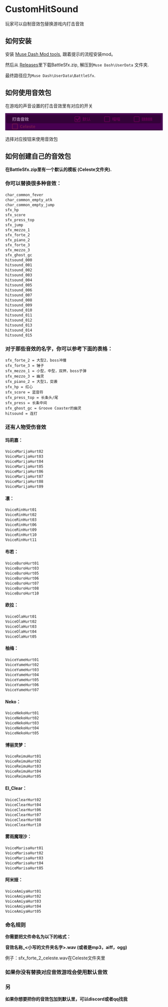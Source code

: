 # CustomHitSound

玩家可以自制音效包替换游戏内打击音效

## 如何安装
安装 [Muse Dash Mod tools](https://github.com/MDModsDev/MuseDashModToolsUI/releases/latest), 跟着提示的流程安装mod。

然后从 [Releases](https://github.com/MDModsDev/CustomHitSound/releases/latest)里下载BattleSfx.zip, 解压到`Muse Dash\UserData` 文件夹.

最终路径应为`Muse Dash\UserData\BattleSfx`.

## 如何使用音效包

在游戏的声音设置的打击音效里有对应的开关

![Screenshot](Intro/Screenshot.zh.png)

选择对应按钮来使用音效包

## 如何创建自己的音效包

**在BattleSfx.zip里有一个默认的模板 (Celeste文件夹).**

### 你可以替换很多种音效：

```
char_common_fever
char_common_empty_atk
char_common_empty_jump
sfx_hp
sfx_score
sfx_press_top
sfx_jump
sfx_mezzo_1
sfx_forte_2
sfx_piano_2
sfx_forte_3
sfx_mezzo_3
sfx_ghost_gc
hitsound_000
hitsound_001
hitsound_002
hitsound_003
hitsound_004
hitsound_005
hitsound_006
hitsound_007
hitsound_008
hitsound_009
hitsound_010
hitsound_011
hitsound_012
hitsound_013
hitsound_014
hitsound_015
```

### 对于那些音效的名字，你可以参考下面的表格：

```
sfx_forte_2 = 大型2，boss冲撞
sfx_forte_3 = 锤子
sfx_mezzo_1 = 小型，中型，双押，boss子弹
sfx_mezzo_3 = 幽灵
sfx_piano_2 = 大型1，突袭
sfx_hp = 红心
sfx_score = 蓝音符
sfx_press_top = 长条头/尾
sfx_press = 长条中间
sfx_ghost_gc = Groove Coaster的幽灵
hitsound = 连打 
```

### 还有人物受伤音效

#### 玛莉嘉：
```
VoiceMarijaHurt02
VoiceMarijaHurt03
VoiceMarijaHurt04
VoiceMarijaHurt05
VoiceMarijaHurt06
VoiceMarijaHurt07
VoiceMarijaHurt08
VoiceMarijaHurt09
```

#### 凛：
```
VoiceRinHurt01
VoiceRinHurt02
VoiceRinHurt03
VoiceRinHurt06
VoiceRinHurt09
VoiceRinHurt10
VoiceRinHurt11
```

#### 布若：
```
VoiceBuroHurt01
VoiceBuroHurt03
VoiceBuroHurt05
VoiceBuroHurt06
VoiceBuroHurt07
VoiceBuroHurt08
VoiceBuroHurt10
```

#### 欧拉：
```
VoiceOlaHurt01
VoiceOlaHurt02
VoiceOlaHurt03
VoiceOlaHurt04
VoiceOlaHurt05
```

#### 柚梅：
```
VoiceYumeHurt01
VoiceYumeHurt02
VoiceYumeHurt03
VoiceYumeHurt04
VoiceYumeHurt05
VoiceYumeHurt06
VoiceYumeHurt07
```

#### Neko：
```
VoiceNekoHurt01
VoiceNekoHurt02
VoiceNekoHurt03
VoiceNekoHurt04
VoiceNekoHurt05
```

#### 博丽灵梦：
```
VoiceReimuHurt01
VoiceReimuHurt02
VoiceReimuHurt03
VoiceReimuHurt04
VoiceReimuHurt05
```

#### El_Clear：
```
VoiceClearHurt02
VoiceClearHurt04
VoiceClearHurt06
VoiceClearHurt07
VoiceClearHurt08
VoiceClearHurt10
```

#### 雾雨魔理沙：
```
VoiceMarisaHurt01
VoiceMarisaHurt02
VoiceMarisaHurt03
VoiceMarisaHurt04
VoiceMarisaHurt05
```

#### 阿米娅：
```
VoiceAmiyaHurt01
VoiceAmiyaHurt02
VoiceAmiyaHurt03
VoiceAmiyaHurt04
VoiceAmiyaHurt05
```

### 命名规则

**你需要把文件命名为以下的格式：**

**音效名称_<小写的文件夹名字>.wav (或者是mp3，aiff，ogg)**

例子：sfx_forte_2_celeste.wav在Celeste文件夹里

### 如果你没有替换对应音效游戏会使用默认音效

### 另

**如果你想要把你的音效包加到默认里，可以discord或者qq找我**
